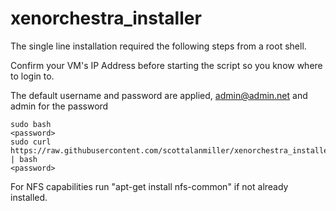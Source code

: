 # xenorchestra_installer

The single line installation required the following steps from a root shell. 

Confirm your VM's IP Address before starting the script so you know where to login to. 

The default username and password are applied, admin@admin.net and admin for the password

    sudo bash
    <password>
    sudo curl https://raw.githubusercontent.com/scottalanmiller/xenorchestra_installer/master/xo_install.sh | bash
    <password>
    
    
For NFS capabilities run "apt-get install nfs-common" if not already installed.
